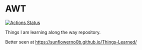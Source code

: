 # AWT

[![Actions Status](https://github.com/sunflowerno0b/ATW/workflows/Build/badge.svg)](https://github.com/sunflowerno0b/ATW/actions)

Things I am learning along the way repository. 

Better seen at https://sunflowerno0b.github.io/Things-Learned/
